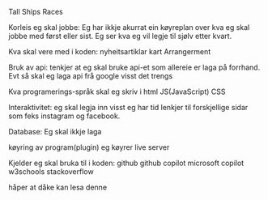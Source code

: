 Tall Ships Races

Korleis eg skal jobbe:
Eg har ikkje akurrat ein køyreplan over kva eg skal jobbe med først eller sist.
Eg ser kva eg vil legje til sjølv etter kvart.

Kva skal vere med i koden:
nyheitsartiklar
kart
Arrangerment 

Bruk av api:
tenkjer at eg skal bruke api-et som allereie er laga på forrhand.
Evt så skal eg laga api frå google visst det trengs

Kva programerings-språk skal eg skriv i
html
JS(JavaScript)
CSS

Interaktivitet:
eg skal legja inn visst eg har tid lenkjer til forskjellige sidar som feks instagram og facebook.

Database:
Eg skal ikkje laga 

køyring av program(plugin)
eg køyrer live server

Kjelder eg skal bruka til i koden:
github
github copilot
microsoft copilot
w3schools
stackoverflow

håper at dåke kan lesa denne